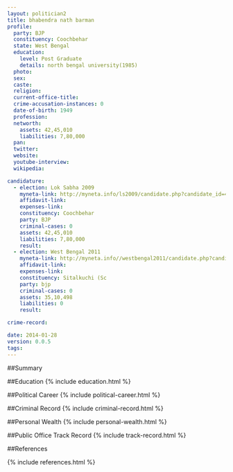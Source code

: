 ```yaml
---
layout: politician2
title: bhabendra nath barman
profile: 
  party: BJP
  constituency: Coochbehar
  state: West Bengal
  education: 
    level: Post Graduate
    details: north bengal university(1985)
  photo: 
  sex: 
  caste: 
  religion: 
  current-office-title: 
  crime-accusation-instances: 0
  date-of-birth: 1949
  profession: 
  networth: 
    assets: 42,45,010
    liabilities: 7,80,000
  pan: 
  twitter: 
  website: 
  youtube-interview: 
  wikipedia: 

candidature: 
  - election: Lok Sabha 2009
    myneta-link: http://myneta.info/ls2009/candidate.php?candidate_id=4772
    affidavit-link: 
    expenses-link: 
    constituency: Coochbehar 
    party: BJP
    criminal-cases: 0
    assets: 42,45,010
    liabilities: 7,80,000
    result:  
  - election: West Bengal 2011
    myneta-link: http://myneta.info//westbengal2011/candidate.php?candidate_id=130
    affidavit-link: 
    expenses-link: 
    constituency: Sitalkuchi (Sc 
    party: bjp
    criminal-cases: 0
    assets: 35,10,498
    liabilities: 0
    result:  

crime-record: 

date: 2014-01-28
version: 0.0.5
tags: 
---
```

##Summary


##Education
{% include education.html %}


##Political Career
{% include political-career.html %}


##Criminal Record
{% include criminal-record.html %}


##Personal Wealth
{% include personal-wealth.html %}


##Public Office Track Record
{% include track-record.html %}


##References


{% include references.html %}